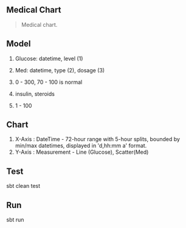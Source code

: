 Medical Chart
-------------
>Medical chart.

Model
-----
1. Glucose: datetime, level (1)
2. Med: datetime, type (2), dosage (3)

1. 0 - 300, 70 - 100 is normal
2. insulin, steroids
3. 1 - 100 

Chart
-----
1. X-Axis : DateTime - 72-hour range with 5-hour splits, bounded by min/max datetimes, displayed in 'd,hh:mm a' format.
2. Y-Axis : Measurement - Line (Glucose), Scatter(Med)

Test
----
sbt clean test

Run
---
sbt run